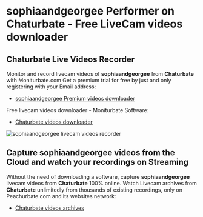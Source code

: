 # sophiaandgeorgee Performer on Chaturbate - Free LiveCam videos downloader

## Chaturbate Live Videos Recorder

Monitor and record livecam videos of **sophiaandgeorgee** from **Chaturbate** with Moniturbate.com
Get a premium trial for free by just and only registering with your Email address:
* [sophiaandgeorgee Premium videos downloader](https://moniturbate.com/request-demo-licence-key.html)

Free livecam videos downloader - Moniturbate Software:
* [Chaturbate videos downloader](https://moniturbate.com/moniturbate-download-software.html)

![sophiaandgeorgee livecam videos recorder](https://peachurnet.com/templates/moniturbate-software.png)


## Capture sophiaandgeorgee videos from the Cloud and watch your recordings on Streaming

Without the need of downloading a software, capture **sophiaandgeorgee** livecam videos from **Chaturbate** 100% online.
Watch Livecam archives from **Chaturbate** unlimitedly from thousands of existing recordings, only on Peachurbate.com and its websites network:
* [Chaturbate videos archives](https://peachurnet.com/)